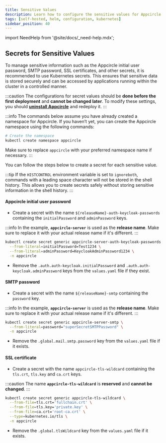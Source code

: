 ```yaml
---
title: Sensitive Values
description: Learn how to configure the sensitive values for Appcircle server Helm chart
tags: [self-hosted, helm, configuration, kubernetes]
sidebar_position: 40
---
```


import NeedHelp from '@site/docs/\_need-help.mdx';

## Secrets for Sensitive Values

To manage sensitive information such as the Appcircle initial user password, SMTP password, SSL certificates, and other secrets, it is recommended to use Kubernetes secrets. This ensures that sensitive data is stored securely and can be accessed by applications running within the cluster in a controlled manner.

:::caution
The configurations for secret values should be **done before the first deployment** and **cannot be changed later**. To modify these settings, you should **[uninstall Appcircle](/self-hosted-appcircle/install-server/helm-chart/uninstallation.md)** and redeploy it.
:::

:::info
The commands below assume you have already created a namespace for Appcircle. If you haven’t yet, you can create the Appcircle namespace using the following commands:

```bash
# Create the namespace
kubectl create namespace appcircle
```

Make sure to replace `appcircle` with your preferred namespace name if necessary.
:::

You can follow the steps below to create a secret for each sensitive value.

:::tip
If the `HISTCONTROL` environment variable is set to `ignoreboth`, commands with a leading space character will not be stored in the shell history. This allows you to create secrets safely without storing sensitive information in the shell history.
:::

#### Appcircle initial user password

- Create a secret with the name `${releaseName}-auth-keycloak-passwords` containing the `initialPassword` and `adminPassword` keys.

:::info
In the example, **`appcircle-server`** is used as the **release name**. Make sure to replace it with your actual release name if it's different.
:::

```bash
kubectl create secret generic appcircle-server-auth-keycloak-passwords \
  --from-literal=initialPassword=Test1234 \
  --from-literal=adminPassword=KeycloakAdminPassword1234 \
  -n appcircle
```

- Remove the `.auth.auth-keycloak.initialPassword` and `.auth.auth-keycloak.adminPassword` keys from the `values.yaml` file if they exist.

#### SMTP password

- Create a secret with the name `${releaseName}-smtp` containing the `password` key.

:::info
In the example, **`appcircle-server`** is used as the **release name**. Make sure to replace it with your actual release name if it's different.
:::

```bash
kubectl create secret generic appcircle-server-smtp \
  --from-literal=password="superSecretSMTPPassword" \
  -n appcircle
```

- Remove the `.global.mail.smtp.password` key from the `values.yaml` file if it exists.

#### SSL certificate

- Create a secret with the name `appcircle-tls-wildcard` containing the `tls.crt`, `tls.key` and `ca.crt` keys.

:::caution
The name **`appcircle-tls-wildcard`** is **reserved** and **cannot be changed**.
:::

```bash
kubectl create secret generic appcircle-tls-wildcard \
  --from-file=tls.crt='fullchain.crt' \
  --from-file=tls.key='private.key' \
  --from-file=ca.crt='root-ca.crt' \
  --type=kubernetes.io/tls \
  -n appcircle
```

- Remove the `.global.tlsWildcard` key from the `values.yaml` file if it exists.

<NeedHelp />